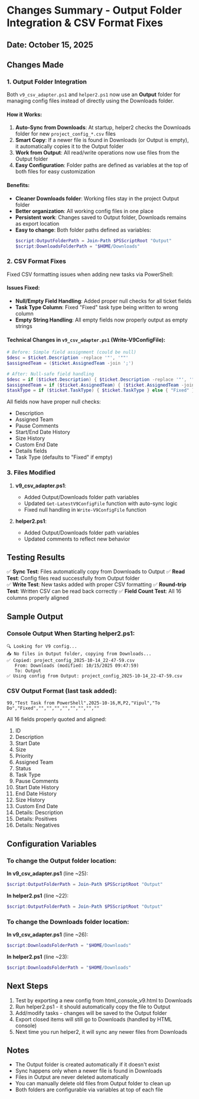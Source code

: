 # Changes Summary - Output Folder Integration & CSV Format Fixes

## Date: October 15, 2025

## Changes Made

### 1. Output Folder Integration

Both `v9_csv_adapter.ps1` and `helper2.ps1` now use an **Output** folder for managing config files instead of directly using the Downloads folder.

#### How it Works:
1. **Auto-Sync from Downloads**: At startup, helper2 checks the Downloads folder for new `project_config_*.csv` files
2. **Smart Copy**: If a newer file is found in Downloads (or Output is empty), it automatically copies it to the Output folder
3. **Work from Output**: All read/write operations now use files from the Output folder
4. **Easy Configuration**: Folder paths are defined as variables at the top of both files for easy customization

#### Benefits:
- **Cleaner Downloads folder**: Working files stay in the project Output folder
- **Better organization**: All working config files in one place
- **Persistent work**: Changes saved to Output folder, Downloads remains as export location
- **Easy to change**: Both folder paths defined as variables:
  ```powershell
  $script:OutputFolderPath = Join-Path $PSScriptRoot "Output"
  $script:DownloadsFolderPath = "$HOME/Downloads"
  ```

### 2. CSV Format Fixes

Fixed CSV formatting issues when adding new tasks via PowerShell:

#### Issues Fixed:
- **Null/Empty Field Handling**: Added proper null checks for all ticket fields
- **Task Type Column**: Fixed "Fixed" task type being written to wrong column
- **Empty String Handling**: All empty fields now properly output as empty strings

#### Technical Changes in `v9_csv_adapter.ps1` (Write-V9ConfigFile):
```powershell
# Before: Simple field assignment (could be null)
$desc = $ticket.Description -replace '"', '""'
$assignedTeam = ($ticket.AssignedTeam -join ';')

# After: Null-safe field handling
$desc = if ($ticket.Description) { $ticket.Description -replace '"', '""' } else { "" }
$assignedTeam = if ($ticket.AssignedTeam) { ($ticket.AssignedTeam -join ';') } else { "" }
$taskType = if ($ticket.TaskType) { $ticket.TaskType } else { "Fixed" }
```

All fields now have proper null checks:
- Description
- Assigned Team
- Pause Comments
- Start/End Date History
- Size History
- Custom End Date
- Details fields
- Task Type (defaults to "Fixed" if empty)

### 3. Files Modified

1. **v9_csv_adapter.ps1**:
   - Added Output/Downloads folder path variables
   - Updated `Get-LatestV9ConfigFile` function with auto-sync logic
   - Fixed null handling in `Write-V9ConfigFile` function

2. **helper2.ps1**:
   - Added Output/Downloads folder path variables
   - Updated comments to reflect new behavior

## Testing Results

✅ **Sync Test**: Files automatically copy from Downloads to Output
✅ **Read Test**: Config files read successfully from Output folder  
✅ **Write Test**: New tasks added with proper CSV formatting
✅ **Round-trip Test**: Written CSV can be read back correctly
✅ **Field Count Test**: All 16 columns properly aligned

## Sample Output

### Console Output When Starting helper2.ps1:
```
🔍 Looking for V9 config...
📥 No files in Output folder, copying from Downloads...
✅ Copied: project_config_2025-10-14_22-47-59.csv
   From: Downloads (modified: 10/15/2025 09:47:59)
   To: Output
✅ Using config from Output: project_config_2025-10-14_22-47-59.csv
```

### CSV Output Format (last task added):
```csv
99,"Test Task from PowerShell",2025-10-16,M,P2,"Vipul","To Do","Fixed","","","","","","","",""
```

All 16 fields properly quoted and aligned:
1. ID
2. Description
3. Start Date
4. Size
5. Priority  
6. Assigned Team
7. Status
8. Task Type
9. Pause Comments
10. Start Date History
11. End Date History
12. Size History
13. Custom End Date
14. Details: Description
15. Details: Positives
16. Details: Negatives

## Configuration Variables

### To change the Output folder location:

**In v9_csv_adapter.ps1** (line ~25):
```powershell
$script:OutputFolderPath = Join-Path $PSScriptRoot "Output"
```

**In helper2.ps1** (line ~22):
```powershell
$script:OutputFolderPath = Join-Path $PSScriptRoot "Output"
```

### To change the Downloads folder location:

**In v9_csv_adapter.ps1** (line ~26):
```powershell
$script:DownloadsFolderPath = "$HOME/Downloads"
```

**In helper2.ps1** (line ~23):
```powershell
$script:DownloadsFolderPath = "$HOME/Downloads"
```

## Next Steps

1. Test by exporting a new config from html_console_v9.html to Downloads
2. Run helper2.ps1 - it should automatically copy the file to Output
3. Add/modify tasks - changes will be saved to the Output folder
4. Export closed items will still go to Downloads (handled by HTML console)
5. Next time you run helper2, it will sync any newer files from Downloads

## Notes

- The Output folder is created automatically if it doesn't exist
- Sync happens only when a newer file is found in Downloads
- Files in Output are never deleted automatically
- You can manually delete old files from Output folder to clean up
- Both folders are configurable via variables at top of each file
